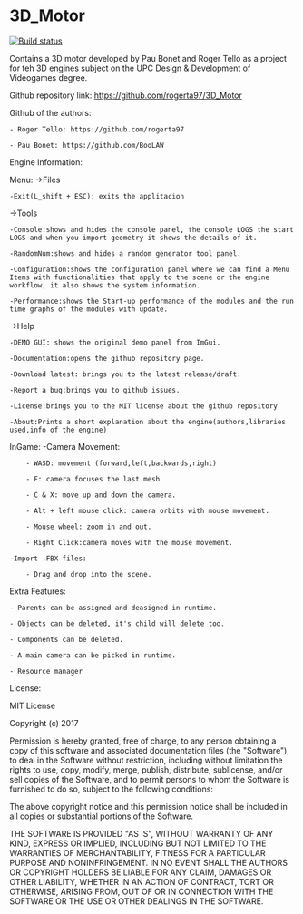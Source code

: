 # 3D_Motor

[![Build status](https://ci.appveyor.com/api/projects/status/7s5gxwcn7h3we5dx?svg=true)](https://ci.appveyor.com/project/rogerta97/3d-motor)

Contains a 3D motor developed by Pau Bonet and Roger Tello as a project for teh 3D engines subject on the UPC Design & Development of Videogames degree. 

Github repository link: https://github.com/rogerta97/3D_Motor

Github of the authors:

	- Roger Tello: https://github.com/rogerta97

	- Pau Bonet: https://github.com/BooLAW

Engine Information:

Menu:
->Files

	-Exit(L_shift + ESC): exits the applitacion
	
->Tools

	-Console:shows and hides the console panel, the console LOGS the start LOGS and when you import geometry it shows the details of it.
	
	-RandomNum:shows and hides a random generator tool panel.
	
	-Configuration:shows the configuration panel where we can find a Menu Items with functionalities that apply to the scene or the engine workflow, it also shows the system information.
	
	-Performance:shows the Start-up performance of the modules and the run time graphs of the modules with update.
	
->Help

	-DEMO GUI: shows the original demo panel from ImGui.
	
	-Documentation:opens the github repository page.  
	
	-Download latest: brings you to the latest release/draft.
	
	-Report a bug:brings you to github issues.
	
	-License:brings you to the MIT license about the github repository
	
	-About:Prints a short explanation about the engine(authors,libraries used,info of the engine)
	
InGame:
	-Camera Movement:
	
		- WASD: movement (forward,left,backwards,right)
		
		- F: camera focuses the last mesh
		
		- C & X: move up and down the camera.
		
		- Alt + left mouse click: camera orbits with mouse movement.
		
		- Mouse wheel: zoom in and out.
		
		- Right Click:camera moves with the mouse movement.
		
	-Import .FBX files: 
	
		- Drag and drop into the scene.
		
Extra Features: 
	
	- Parents can be assigned and deasigned in runtime. 
	
	- Objects can be deleted, it's child will delete too. 
	
	- Components can be deleted.
	
	- A main camera can be picked in runtime.
	
	- Resource manager


License:

MIT License

Copyright (c) 2017 

Permission is hereby granted, free of charge, to any person obtaining a copy
of this software and associated documentation files (the "Software"), to deal
in the Software without restriction, including without limitation the rights
to use, copy, modify, merge, publish, distribute, sublicense, and/or sell
copies of the Software, and to permit persons to whom the Software is
furnished to do so, subject to the following conditions:

The above copyright notice and this permission notice shall be included in all
copies or substantial portions of the Software.

THE SOFTWARE IS PROVIDED "AS IS", WITHOUT WARRANTY OF ANY KIND, EXPRESS OR
IMPLIED, INCLUDING BUT NOT LIMITED TO THE WARRANTIES OF MERCHANTABILITY,
FITNESS FOR A PARTICULAR PURPOSE AND NONINFRINGEMENT. IN NO EVENT SHALL THE
AUTHORS OR COPYRIGHT HOLDERS BE LIABLE FOR ANY CLAIM, DAMAGES OR OTHER
LIABILITY, WHETHER IN AN ACTION OF CONTRACT, TORT OR OTHERWISE, ARISING FROM,
OUT OF OR IN CONNECTION WITH THE SOFTWARE OR THE USE OR OTHER DEALINGS IN THE
SOFTWARE.
